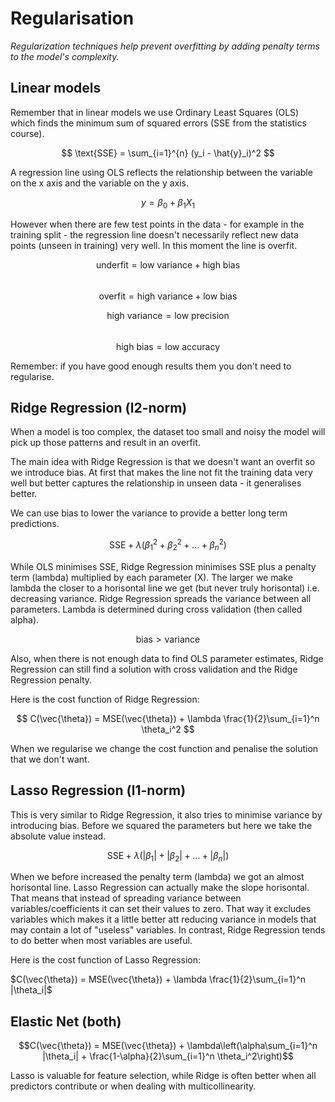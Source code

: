 # Regularisation

*Regularization techniques help prevent overfitting by adding penalty terms to the model's complexity.*

## Linear models
Remember that in linear models we use Ordinary Least Squares (OLS) which finds the minimum sum of squared errors (SSE from the statistics course).

$$ \text{SSE} = \sum_{i=1}^{n} (y_i - \hat{y}_i)^2 $$

A regression line using OLS reflects the relationship between the variable on the x axis and the variable on the y axis.

$$ y = \beta_0 + \beta_1X_1 $$

However when there are few test points in the data - for example in the training split - the regression line doesn't necessarily reflect new data points (unseen in training) very well. In this moment the line is overfit. 

$$ \text{underfit} = \text{low variance} + \text{high bias} $$  
$$ \text{overfit} = \text{high variance} + \text{low bias} $$  

$$ \text{high variance} = \text{low precision} $$  
$$ \text{high bias} = \text{low accuracy} $$  

Remember: if you have good enough results them you don't need to regularise.

## Ridge Regression (l2-norm)
When a model is too complex, the dataset too small and noisy the model will pick up those patterns and result in an overfit. 

The main idea with Ridge Regression is that we doesn't want an overfit so we introduce bias. At first that makes the line not fit the training data very well but better captures the relationship in unseen data - it generalises better. 

We can use bias to lower the variance to provide a better long term predictions. 

$$ \text{SSE} + \lambda (\beta_1^2 + \beta_2^2 + ... + \beta_n^2) $$

While OLS minimises SSE, Ridge Regression minimises SSE plus a penalty term (lambda) multiplied by each parameter (X). The larger we make lambda the closer to a horisontal line we get (but never truly horisontal) i.e. decreasing variance. Ridge Regression spreads the variance between all parameters.  Lambda is determined during cross validation (then called alpha). 

$$ \text{bias} > \text{variance} $$

Also, when there is not enough data to find OLS parameter estimates, Ridge Regression can still find a solution with cross validation and the Ridge Regression penalty. 

Here is the cost function of Ridge Regression: 

$$ C(\vec{\theta}) = MSE(\vec{\theta}) + \lambda \frac{1}{2}\sum_{i=1}^n \theta_i^2 $$

When we regularise we change the cost function and penalise the solution that we don't want. 

## Lasso Regression (l1-norm)
This is very similar to Ridge Regression, it also tries to minimise variance by introducing bias. Before we squared the parameters but here we take the absolute value instead. 

$$ \text{SSE} + \lambda (|\beta_1| + |\beta_2| + ... + |\beta_n|) $$

When we before increased the penalty term (lambda) we got an almost horisontal line. Lasso Regression can actually make the slope horisontal. That means that instead of spreading variance between variables/coefficients it can set their values to zero. That way it excludes variables which makes it a little better att reducing variance in models that may contain a lot of "useless" variables. In contrast, Ridge Regression tends to do better when most variables are useful. 

Here is the cost function of Lasso Regression: 

$C(\vec{\theta}) = MSE(\vec{\theta}) + \lambda \frac{1}{2}\sum_{i=1}^n |\theta_i|$

## Elastic Net (both)

$$C(\vec{\theta}) = MSE(\vec{\theta}) + \lambda\left(\alpha\sum_{i=1}^n |\theta_i| + \frac{1-\alpha}{2}\sum_{i=1}^n \theta_i^2\right)$$  

Lasso is valuable for feature selection, while Ridge is often better when all predictors contribute or when dealing with multicollinearity. 